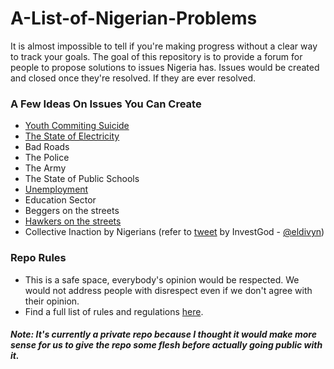 # A-List-of-Nigerian-Problems
It is almost impossible to tell if you're making progress without a clear way to track your goals.
The goal of this repository is to provide a forum for people to propose solutions to issues Nigeria has. 
Issues would be created and closed once they're resolved. If they are ever resolved. 

### A Few Ideas On Issues You Can Create
- [Youth Commiting Suicide](https://github.com/beth-ife/A-List-of-Nigerian-Problems/issues/2)
- [The State of Electricity](https://github.com/beth-ife/A-List-of-Nigerian-Problems/issues/1)
- Bad Roads
- The Police
- The Army
- The State of Public Schools
- [Unemployment](https://github.com/beth-ife/A-List-of-Nigerian-Problems/issues/3)
- Education Sector
- Beggers on the streets
- [Hawkers on the streets](https://github.com/beth-ife/A-List-of-Nigerian-Problems/issues/4)
- Collective Inaction by Nigerians (refer to [tweet](https://twitter.com/eldivyn/status/1223731328987934720) by InvestGod - [@eldivyn](https://twitter.com/eldivyn))

### Repo Rules
- This is a safe space, everybody's opinion would be respected. We would not address people with disrespect even if we don't agree with their opinion.
- Find a full list of rules and regulations [here](https://github.com/beth-ife/A-List-of-Nigerian-Problems/blob/master/forumRulesAndRegulations.md).

##### Note: It's currently a private repo because I thought it would make more sense for us to give the repo some flesh before actually going public with it. 
